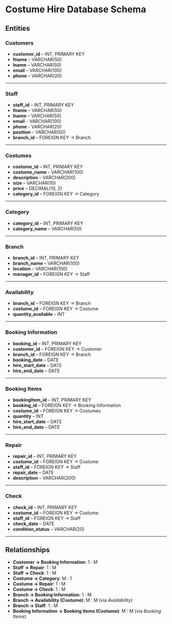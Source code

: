 # Costume Hire Database Schema

## Entities

### Customers
- **customer_id** – INT, PRIMARY KEY  
- **fname** – VARCHAR(50)  
- **lname** – VARCHAR(50)  
- **email** – VARCHAR(100)  
- **phone** – VARCHAR(20)  

---

### Staff
- **staff_id** – INT, PRIMARY KEY  
- **fname** – VARCHAR(50)  
- **lname** – VARCHAR(50)  
- **email** - VARCHAR(100)
- **phone** - VARCHAR(20)
- **position** – VARCHAR(50)  
- **branch_id** – FOREIGN KEY → Branch  

---

### Costumes
- **costume_id** – INT, PRIMARY KEY  
- **costume_name** – VARCHAR(100)  
- **description** – VARCHAR(200)  
- **size** – VARCHAR(10)  
- **price** – DECIMAL(10, 2)  
- **category_id** – FOREIGN KEY → Category  

---

### Category
- **category_id** – INT, PRIMARY KEY  
- **category_name** – VARCHAR(50)  

---

### Branch
- **branch_id** – INT, PRIMARY KEY  
- **branch_name** – VARCHAR(100)  
- **location** – VARCHAR(100)  
- **manager_id** – FOREIGN KEY → Staff  

---

### Availability
- **branch_id** – FOREIGN KEY → Branch  
- **costume_id** – FOREIGN KEY → Costume  
- **quantity_available** – INT  

---

### Booking Information
- **booking_id** – INT, PRIMARY KEY  
- **customer_id** – FOREIGN KEY → Customer  
- **branch_id** – FOREIGN KEY → Branch  
- **booking_date** – DATE  
- **hire_start_date** – DATE  
- **hire_end_date** – DATE  

---

### Booking Items
- **bookingItem_id** – INT, PRIMARY KEY  
- **booking_id** – FOREIGN KEY → Booking Information  
- **costume_id** – FOREIGN KEY → Costumes  
- **quantity** – INT  
- **hire_start_date** – DATE  
- **hire_end_date** – DATE  

---

### Repair
- **repair_id** – INT, PRIMARY KEY  
- **costume_id** – FOREIGN KEY → Costume  
- **staff_id** – FOREIGN KEY → Staff  
- **repair_date** – DATE  
- **description** – VARCHAR(200)  

---

### Check
- **check_id** – INT, PRIMARY KEY  
- **costume_id** – FOREIGN KEY → Costume  
- **staff_id** – FOREIGN KEY → Staff  
- **check_date** – DATE  
- **condition_status** – VARCHAR(20)  

---

## Relationships

- **Customer → Booking Information**: 1 : M  
- **Staff → Repair**: 1 : M  
- **Staff → Check**: 1 : M  
- **Costume → Category**: M : 1  
- **Costume → Repair**: 1 : M  
- **Costume → Check**: 1 : M  
- **Branch → Booking Information**: 1 : M  
- **Branch → Availability (Costume)**: M : M (via *Availability*)  
- **Branch → Staff**: 1 : M  
- **Booking Information → Booking Items (Costume)**: M : M (via *Booking Items*)  
